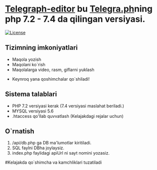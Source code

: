# [Telegraph-editor](https://uzhackersw.uz/modul/telegraph) bu [Telegra.ph](https://telegra.ph/)ning php 7.2 - 7.4 da qilingan versiyasi.
[![License](https://img.shields.io/badge/license-GPL%20v.3-blue.svg?style=plastic)](https://www.gnu.org/licenses/gpl-3.0-standalone.html)

## Tizimning imkoniyatlari
- Maqola yozish
- Maqolani ko`rish
- Maqolalarga video, rasm, giflarni yuklash
* Keynroq yana qoshimchalar qo`shiladi!

## Sistema talablari
- PHP 7.2 versiyasi kerak (7.4 versiyasi maslahat beriladi.)
- MYSQL versiyasi 5.6
- .htaccess qo'llab quvvatlash (Kelajakdagi rejalar uchun)

## O`rnatish
1. /api/db.php ga DB ma'lumotlar kiritiladi.
2. SQL faylni DBha joylaysiz.
3. index.php faylidagi apiUrl ni sayt nomini yozasiz.

#Kelajakda qo`shimcha va kamchliklari tuzatiladi
